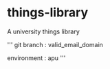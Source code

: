 # things-library
A university things library

'''
git branch : valid_email_domain

environment : apu
'''
